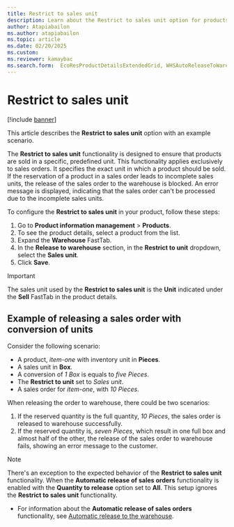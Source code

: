 ```yaml
---
title: Restrict to sales unit 
description: Learn about the Restrict to sales unit option for products
author: Atapiabailon
ms.author: atapiabailon
ms.topic: article
ms.date: 02/20/2025
ms.custom:
ms.reviewer: kamaybac
ms.search.form:  EcoResProductDetailsExtendedGrid, WHSAutoReleaseToWarehouse
---
```


# Restrict to sales unit

[!include [banner](../includes/banner.md)]

This article describes the **Restrict to sales unit** option with an example scenario.

The **Restrict to sales unit** functionality is designed to ensure that products are sold in a specific, predefined unit. This functionality applies exclusively to sales orders. It specifies the exact unit in which a product should be sold. If the reservation of a product in a sales order leads to incomplete sales units, the release of the sales order to the warehouse is blocked. An error message is displayed, indicating that the sales order can't be processed due to the incomplete sales units.

To configure the **Restrict to sales unit** in your product, follow these steps:

1. Go to **Product information management** \> **Products**.
1. To see the product details, select a product from the list.
1. Expand the **Warehouse** FastTab.
1. In the **Release to warehouse** section, in the **Restrict to unit** dropdown, select the **Sales unit**.
1. Click **Save**.

> [!IMPORTANT]
> The sales unit used by the **Restrict to sales unit** is the **Unit** indicated under the **Sell** FastTab in the product details.

## Example of releasing a sales order with conversion of units
Consider the following scenario:
 - A product, *item-one* with inventory unit in **Pieces**.
 - A sales unit in **Box**.
 - A conversion of *1 Box* is equals to *five Pieces*.
 - The **Restrict to unit** set to *Sales unit*.
 - A sales order for *item-one*, with *10 Pieces*.

When releasing the order to warehouse, there could be two scenarios:
1. If the reserved quantity is the full quantity, *10 Pieces*, the sales order is released to warehouse successfully.
1. If the reserved quantity is, *seven Pieces*, which result in one full box and almost half of the other, the release of the sales order to warehouse fails, showing an error message to the customer.

> [!NOTE]
> There's an exception to the expected behavior of the **Restrict to sales unit** functionality.
> When the **Automatic release of sales orders** functionality is enabled with the **Quantity to release** option set to **All**. This setup ignores the **Restrict to sales unit** functionality.

- For information about the **Automatic release of sales orders** functionality, see [Automatic release to the warehouse](release-to-warehouse-process#automatic-release-to-the-warehouse.md).
